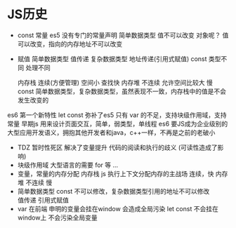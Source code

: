 # JS历史
- const 
  常量  es5 没有专门的常量声明
  简单数据类型 值不可以改变
  对象呢？ 值可以改变，指向的内存地址不可以改变

- 赋值
  简单数据类型  值传递 
  复杂数据类型  地址传递(引用式赋值) 
  const  类型不同  处理不同 
  
  内存栈  连续(方便管理)       空间小       查找快
  内存堆  不连续          允许空间比较大      慢
  const 简单数据类型，复杂数据类型，虽然表现不一致，内存栈中的值是不会发生改变的

es6 第一个新特性 let const  弥补了es5 只有 var 的不足，支持块级作用域，支持常量
早期js 用来设计页面交互，简单，弱类型，单线程 es6 要JS成为企业级别的大型应用开发语义，拥抱其他开发者和java，c++一样，不再是之前的老破小
  - TDZ 暂时性死区 解决了变量提升 代码的阅读和执行的歧义 (可读性造成了影响)
  - 块级作用域
    大型语言的需要
    for 等 ...
  - 变量，常量的内存分配
    内存栈 js 执行上下文分配内存的主战场
    连续，快
    内存堆 不连续 慢
  - 简单数据类型 const 不可以修改，复杂数据类型引用的地址不可以修改   
    值传递 引用式赋值
  - var 在前端 申明的变量会挂在window  会造成全局污染
    let const 不会挂在window上 不会污染全局变量
